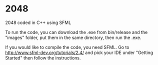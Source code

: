 # 2048

2048 coded in C++ using SFML

To run the code, you can download the .exe from bin/release and the "images" folder, put them in the same directory, then run the .exe.

If you would like to compile the code, you need SFML. Go to http://www.sfml-dev.org/tutorials/2.4/ and pick your IDE under "Getting Started" then follow the instructions.
